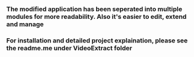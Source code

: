 ### The modified application has been seperated into multiple modules for more readability. Also it's easier to edit, extend and manage
### For installation and detailed project explaination,  please see the readme.me under VideoExtract folder
